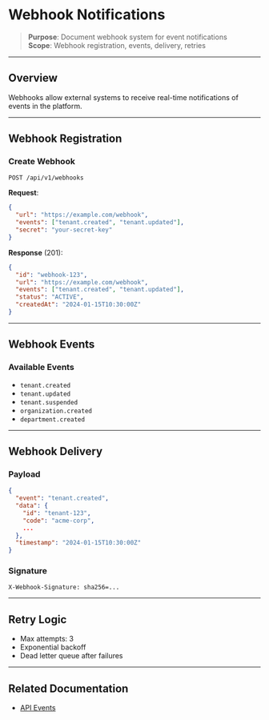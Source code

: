 # Webhook Notifications

> **Purpose**: Document webhook system for event notifications  
> **Scope**: Webhook registration, events, delivery, retries

---

## Overview

Webhooks allow external systems to receive real-time notifications of events in the platform.

---

## Webhook Registration

### Create Webhook

```http
POST /api/v1/webhooks
```

**Request**:
```json
{
  "url": "https://example.com/webhook",
  "events": ["tenant.created", "tenant.updated"],
  "secret": "your-secret-key"
}
```

**Response** (201):
```json
{
  "id": "webhook-123",
  "url": "https://example.com/webhook",
  "events": ["tenant.created", "tenant.updated"],
  "status": "ACTIVE",
  "createdAt": "2024-01-15T10:30:00Z"
}
```

---

## Webhook Events

### Available Events

- `tenant.created`
- `tenant.updated`
- `tenant.suspended`
- `organization.created`
- `department.created`

---

## Webhook Delivery

### Payload

```json
{
  "event": "tenant.created",
  "data": {
    "id": "tenant-123",
    "code": "acme-corp",
    ...
  },
  "timestamp": "2024-01-15T10:30:00Z"
}
```

### Signature

```http
X-Webhook-Signature: sha256=...
```

---

## Retry Logic

- Max attempts: 3
- Exponential backoff
- Dead letter queue after failures

---

## Related Documentation

- [API Events](./events.md)
